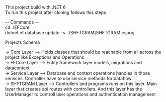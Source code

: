 This project build with .NET 6<br />
To run this project after cloning follows this steps<br />

-- Commands -- <br />
cd .\EFCore<br />
dotnet ef database update -s ..\SHFTGRAM\SHFTGRAM.csproj<br />

Projects Schema<br />

-> Core Layer --> Holds classes that should be reachable from all across the project like Exceptions and Operations<br />
-> EFCore Layer --> Entity framework layer models, migrations and datacontext<br />
-> Service Layer --> Database and context operations handles in those services. Controller have to use service methods for dataflow<br />
-> SHFTGRAM Layer --> Controllers and programs runs on this layer. Main layer that creates api routes with controllers. And this layer has the UserManager to controll user operations and authentication management<br />
